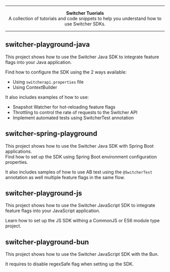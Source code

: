 ***

<div align="center">
<b>Switcher Tuorials</b><br>
A collection of tutorials and code snippets to help you understand how to use Switcher SDKs.
</div>

***

## switcher-playground-java

This project shows how to use the Switcher Java SDK to integrate feature flags into your Java application.

Find how to configure the SDK using the 2 ways available:
- Using `switcherapi.properties` file
- Using ContextBuilder

It also includes examples of how to use:
- Snapshot Watcher for hot-reloading feature flags
- Throttling to control the rate of requests to the Switcher API
- Implement automated tests using SwitcherTest annotation

## switcher-spring-playground

This project shows how to use the Switcher Java SDK with Spring Boot applications.<br>
Find how to set up the SDK using Spring Boot environment configuration properties.

It also includes samples of how to use AB test using the `@SwitcherTest` annotation as well multiple feature flags in the same flow.

## switcher-playground-js

This project shows how to use the Switcher JavaScript SDK to integrate feature flags into your JavaScript application.

Learn how to set up the JS SDK withing a CommonJS or ES6 module type project.

## switcher-playground-bun

This project shows how to use the Switcher JavaScript SDK with the Bun.

It requires to disable regexSafe flag when setting up the SDK.